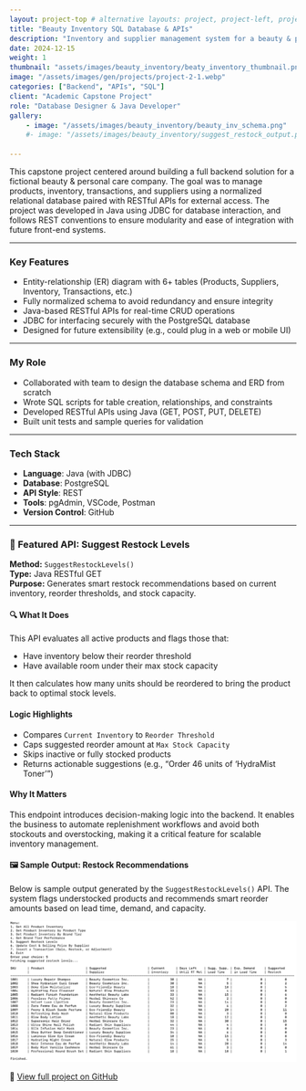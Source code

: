 ```yaml
---
layout: project-top # alternative layouts: project, project-left, project-right, project-top
title: "Beauty Inventory SQL Database & APIs"
description: "Inventory and supplier management system for a beauty & personal care company"
date: 2024-12-15
weight: 1
thumbnail: "assets/images/beauty_inventory/beaty_inventory_thumbnail.png"
image: "/assets/images/gen/projects/project-2-1.webp"
categories: ["Backend", "APIs", "SQL"]
client: "Academic Capstone Project"
role: "Database Designer & Java Developer"
gallery:
    - image: "/assets/images/beauty_inventory/beauty_inv_schema.png" 
    #- image: "/assets/images/beauty_inventory/suggest_restock_output.png" 

---
```


This capstone project centered around building a full backend solution for a fictional beauty & personal care company. The goal was to manage products, inventory, transactions, and suppliers using a normalized relational database paired with RESTful APIs for external access. The project was developed in Java using JDBC for database interaction, and follows REST conventions to ensure modularity and ease of integration with future front-end systems.

---

### Key Features
- Entity-relationship (ER) diagram with 6+ tables (Products, Suppliers, Inventory, Transactions, etc.)
- Fully normalized schema to avoid redundancy and ensure integrity
- Java-based RESTful APIs for real-time CRUD operations
- JDBC for interfacing securely with the PostgreSQL database
- Designed for future extensibility (e.g., could plug in a web or mobile UI)


---

### My Role
- Collaborated with team to design the database schema and ERD from scratch
- Wrote SQL scripts for table creation, relationships, and constraints
- Developed RESTful APIs using Java (GET, POST, PUT, DELETE)
- Built unit tests and sample queries for validation

---

### Tech Stack
- **Language**: Java (with JDBC)
- **Database**: PostgreSQL
- **API Style**: REST
- **Tools**: pgAdmin, VSCode, Postman
- **Version Control**: GitHub

---

### 🌟 Featured API: Suggest Restock Levels

**Method:** `SuggestRestockLevels()`  
**Type:** Java RESTful GET  
**Purpose:** Generates smart restock recommendations based on current inventory, reorder thresholds, and stock capacity.

#### 🔍 What It Does
This API evaluates all active products and flags those that:
- Have inventory below their reorder threshold
- Have available room under their max stock capacity

It then calculates how many units should be reordered to bring the product back to optimal stock levels.

#### Logic Highlights
- Compares `Current Inventory` to `Reorder Threshold`
- Caps suggested reorder amount at `Max Stock Capacity`
- Skips inactive or fully stocked products
- Returns actionable suggestions (e.g., “Order 46 units of ‘HydraMist Toner’”)

####  Why It Matters
This endpoint introduces decision-making logic into the backend. It enables the business to automate replenishment workflows and avoid both stockouts and overstocking, making it a critical feature for scalable inventory management.

#### 🖼 Sample Output: Restock Recommendations

Below is sample output generated by the `SuggestRestockLevels()` API. The system flags understocked products and recommends smart reorder amounts based on lead time, demand, and capacity.

![Restock Recommendations Output](/assets/images/beauty_inventory/suggest_restock_output.png)



🔗 [View full project on GitHub](https://github.com/inaya-r/Beauty-Inventory-SQL-Database-APIs)